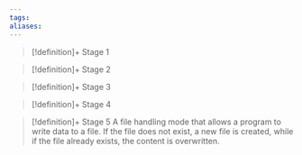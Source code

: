 ```yaml
---
tags:
aliases:
---
```


> [!definition]+ Stage 1
>

> [!definition]+ Stage 2
>

> [!definition]+ Stage 3
>

> [!definition]+ Stage 4
>

> [!definition]+ Stage 5
> A file handling mode that allows a program to write data to a file. If the file does not exist, a new file is created, while if the file already exists, the content is overwritten.



